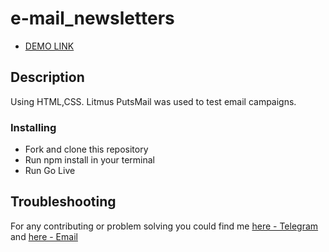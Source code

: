 # e-mail_newsletters

- [DEMO LINK](e-mail-newsletters-fq63x6ua3-11olya112.vercel.app)

## Description

Using HTML,CSS. Litmus PutsMail was used to test email campaigns.

### Installing
* Fork and clone this repository
* Run npm install in your terminal
* Run Go Live

## Troubleshooting

For any contributing or problem solving you could find me [here - Telegram](https://t.me/Olya_36) and [here - Email](mailto:olyabushovska767@gmail.com)
